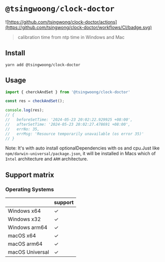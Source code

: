 # `@tsingwoong/clock-doctor`

![https://github.com/tsingwong/clock-doctor/actions](https://github.com/tsingwong/clock-doctor/workflows/CI/badge.svg)

> calibration time from ntp time in Windows and Mac

## Install

```
yarn add @tsingwoong/clock-doctor
```

## Usage

```ts
import { cherckAndSet } from '@tsingwoong/clock-doctor'

const res = checkAndSet();

console.log(res);
// {
//   beforeSetTime: '2024-05-23 20:02:22.929925 +08:00',
//   afterSetTime: '2024-05-23 20:02:27.478691 +08:00',
//   errNo: 35,
//   errMsg: 'Resource temporarily unavailable (os error 35)'
// }
```

Note: It's with auto install optionalDependencies with os and cpu.Just like `npm/darwin-universal/package.json`, it will be installed in Macs which of `Intel` architecture and `ARM` architecture.

## Support matrix

### Operating Systems

|                 | support |
| --------------- | ------- |
| Windows x64     | ✓       |
| Windows x32     | ✓       |
| Windows arm64   | ✓       |
| macOS x64       | ✓       |
| macOS arm64     | ✓       |
| macOS Universal | ✓       |
